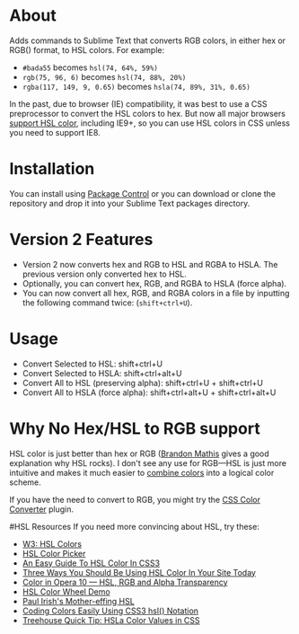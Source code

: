 # About
Adds commands to Sublime Text that converts RGB colors, in either hex or RGB() format, to HSL colors. For example:

* `#bada55` becomes `hsl(74, 64%, 59%)`
* `rgb(75, 96, 6)` becomes `hsl(74, 88%, 20%)`
* `rgba(117, 149, 9, 0.65)` becomes `hsla(74, 89%, 31%, 0.65)`

In the past, due to browser (IE) compatibility, it was best to use a CSS preprocessor to convert the HSL colors to hex. But now all major browsers [support HSL color](http://caniuse.com/#feat=css3-colors), including IE9+, so you can use HSL colors in CSS unless you need to support IE8.

# Installation
You can install using [Package Control](http://wbond.net/sublime_packages/package_control) or you can download or clone the repository and drop it into your Sublime Text packages directory.

# Version 2 Features
* Version 2 now converts hex and RGB to HSL and RGBA to HSLA. The previous version only converted hex to HSL.
* Optionally, you can convert hex, RGB, and RGBA to HSLA (force alpha). 
* You can now convert all hex, RGB, and RGBA colors in a file by inputting the following command twice: (`shift+ctrl+U`).

# Usage
* Convert Selected to HSL:               shift+ctrl+U
* Convert Selected to HSLA:              shift+ctrl+alt+U
* Convert All to HSL (preserving alpha): shift+ctrl+U     + shift+ctrl+U
* Convert All to HSLA (force alpha):     shift+ctrl+alt+U + shift+ctrl+alt+U

# Why No Hex/HSL to RGB support
HSL color is just better than hex or RGB ([Brandon Mathis](http://brandonmathis.com/blog/2011/03/02/hslpicker.com-released/) gives a good explanation why HSL rocks). I don't see any use for RGB—HSL is just more intuitive and makes it much easier to [combine colors](http://www.colorsontheweb.com/combiningcolors.asp) into a logical color scheme.

If you have the need to convert to RGB, you might try the [CSS Color Converter](https://github.com/TheDutchCoder/ColorConvert) plugin.

#HSL Resources
If you need more convincing about HSL, try these:

* [W3: HSL Colors](http://dev.w3.org/csswg/css-color/#the-hsl-notation)
* [HSL Color Picker](http://hslpicker.com/)
* [An Easy Guide To HSL Color In CSS3](http://demosthenes.info/blog/61/An-Easy-Guide-To-HSL-Color-In-CSS3)
* [Three Ways You Should Be Using HSL Color In Your Site Today](http://demosthenes.info/blog/576/Three-Ways-You-Should-Be-Using-HSL-Color-In-Your-Site-Today)
* [Color in Opera 10 — HSL, RGB and Alpha Transparency](http://dev.opera.com/articles/view/color-in-opera-10-hsl-rgb-and-alpha-transparency/)
* [HSL Color Wheel Demo](http://itpastorn.github.io/webbteknik/future-stuff/svg/color-wheel.html)
* [Paul Irish's Mother-effing HSL](http://mothereffinghsl.com/)
* [Coding Colors Easily Using CSS3 hsl() Notation](http://www.useragentman.com/blog/2010/08/28/coding-colors-easily-using-css3-hsl-notation/)
* [Treehouse Quick Tip: HSLa Color Values in CSS](http://www.youtube.com/watch?v=IdSsSaTU4lk)
